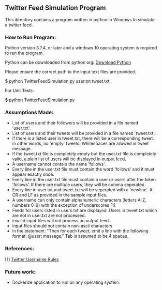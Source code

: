 ## Twitter Feed Simulation Program

This directory contains a program written in python in Windows to simulate a twitter feed. 

### How to Run Program:

Python version 3.7.4, or later and a windows 10 operating system is required to run the program. 

Python can be downloaded from python.org: 
[Download Python](https://www.python.org/downloads/)

Please ensure the correct path to the input text files are provided.

$ python TwitterFeedSimulation.py user.txt tweet.txt

For Unit Tests:

$ python TwitterFeedSimulation.py


### Assumptions Made: 

* List of users and their followers will be provided in a file named 'user.txt'.
* List of users and their tweets will be provided in a file named 'tweet.txt'.
* If there is a listed user in tweet.txt, there will be a corresponding tweet. In other words, no 'empty' tweets. Whitespaces are allowed in tweet message.
* If the tweet.txt file is completely empty but the user.txt file is completely valid, a plain list of users will be displayed in output feed.
* A username cannot contain the name 'follows'.
* Every line in the user.txt file must contain the word 'follows' and it must appear exactly once.
* Every line in the user.txt file must contain a user or users after the token 'follows'. If there are multiple users, they will be comma seperated. 
* Every line in user.txt and tweet.txt will be seperated with a 'newline'. A CR and LF as provided in the sample input files.
* A username can only contain alphanumeric characters (letters A-Z, numbers 0-9) with the exception of underscores [1].
* Feeds for users listed in users.txt are displayed. Users in tweet.txt which are not in user.txt are not processed.
* Invalid input files will not process an output feed.
* Input files should not contain non-ascii characters. 
* In the statement: "Then for each tweet, emit a line with the following format: <tab>@user: <space>message." Tab is assumed to be 4 spaces.


### References:
[1] [Twitter Username Rules](https://help.twitter.com/en/managing-your-account/twitter-username-rules)

### Future work: 

* Dockerize application to run on any operating system.